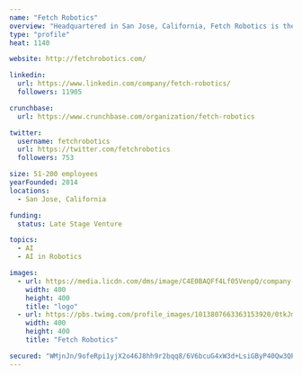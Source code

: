 ```yaml
---
name: "Fetch Robotics"
overview: "Headquartered in San Jose, California, Fetch Robotics is the pioneer of On-Demand Automation — the only solution that deploys safe, reliable, and versatile Autonomous Mobile Robots (AMRs) for the warehousing and intralogistics markets in just hours. The result is demonstrable improvements in throughput, efficiency and productivity within both commercial and industrial environments — all while working alongside people."
type: "profile"
heat: 1140

website: http://fetchrobotics.com/

linkedin:
  url: https://www.linkedin.com/company/fetch-robotics/
  followers: 11905

crunchbase:
  url: https://www.crunchbase.com/organization/fetch-robotics

twitter:
  username: fetchrobotics
  url: https://twitter.com/fetchrobotics
  followers: 753

size: 51-200 employees
yearFounded: 2014
locations:
  - San Jose, California

funding:
  status: Late Stage Venture

topics:
  - AI
  - AI in Robotics

images:
  - url: https://media.licdn.com/dms/image/C4E0BAQFf4Lf05VenpQ/company-logo_400_400/0?e=1582761600&v=beta&t=GM54zfM9-L9rMEnBHtwFAPz206GKoI3sDUTJlKWytIA
    width: 400
    height: 400
    title: "logo"
  - url: https://pbs.twimg.com/profile_images/1013807663363153920/0tkJmhI7_400x400.jpg
    width: 400
    height: 400
    title: "Fetch Robotics"

secured: "WMjnJn/9ofeRpi1yjX2o46J8hh9r2bqq8/6V6bcuG4xW3d+LsiGByP40Qw3QPTCE8F9A1slkJydNMcferazuKfH9CjMgl1ae63YOMBk+vrsSVSX187cGlO3B8eyGwLvwwHt2FM/47HwwurFl7Pvfo7n/mkRVhsgdFeNR25MK8LTCMW44ybFh1Vb4HwuYoG5SlN3NaZFSXFEHDM6/+LaPIJGKMS+f6u7Im/E9y1yGSk5PSpa+ErMmGaSqSb8t/d8kbWhi+9KqZOXcbji7EF3WKzVJiPtU4Ag4lYEr6/ZV8XXmBp+zAaywc33kFuOHMk9L;8WLQe6ZAK4bkC7LXLhId8Q=="
---
```


